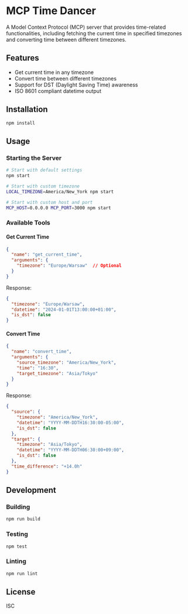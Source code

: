 # MCP Time Dancer

A Model Context Protocol (MCP) server that provides time-related functionalities, including fetching the current time in specified timezones and converting time between different timezones.

## Features

- Get current time in any timezone
- Convert time between different timezones
- Support for DST (Daylight Saving Time) awareness
- ISO 8601 compliant datetime output

## Installation

```bash
npm install
```

## Usage

### Starting the Server

```bash
# Start with default settings
npm start

# Start with custom timezone
LOCAL_TIMEZONE=America/New_York npm start

# Start with custom host and port
MCP_HOST=0.0.0.0 MCP_PORT=3000 npm start
```

### Available Tools

#### Get Current Time

```json
{
  "name": "get_current_time",
  "arguments": {
    "timezone": "Europe/Warsaw"  // Optional
  }
}
```

Response:
```json
{
  "timezone": "Europe/Warsaw",
  "datetime": "2024-01-01T13:00:00+01:00",
  "is_dst": false
}
```

#### Convert Time

```json
{
  "name": "convert_time",
  "arguments": {
    "source_timezone": "America/New_York",
    "time": "16:30",
    "target_timezone": "Asia/Tokyo"
  }
}
```

Response:
```json
{
  "source": {
    "timezone": "America/New_York",
    "datetime": "YYYY-MM-DDTH16:30:00-05:00",
    "is_dst": false
  },
  "target": {
    "timezone": "Asia/Tokyo",
    "datetime": "YYYY-MM-DDTH06:30:00+09:00",
    "is_dst": false
  },
  "time_difference": "+14.0h"
}
```

## Development

### Building

```bash
npm run build
```

### Testing

```bash
npm test
```

### Linting

```bash
npm run lint
```

## License

ISC
